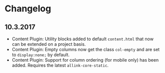 # Changelog

## 10.3.2017

- Content Plugin: Utility blocks added to default `content.html` that now can be extended on a project basis.
- Content Plugin: Empty columns now get the class `col-empty` and are set to `display:none;` by default.
- Content Plugin: Support for column ordering (for mobile only) has been added. Requires the latest `allink-core-static`.
